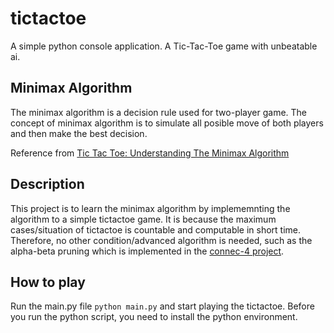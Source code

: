 tictactoe
=========

A simple python console application. A Tic-Tac-Toe game with unbeatable ai.

## Minimax Algorithm

The minimax algorithm is a decision rule used for two-player game. The concept of minimax algorithm is to simulate all posible move of both players and then make the best decision.

Reference from [Tic Tac Toe: Understanding The Minimax Algorithm](http://neverstopbuilding.com/minimax)

## Description

This project is to learn the minimax algorithm by implememnting the algorithm to a simple tictactoe game. It is because the maximum cases/situation of tictactoe is countable and computable in short time. Therefore, no other condition/advanced algorithm is needed, such as the alpha-beta pruning which is implemented in the [connec-4 project](https://github.com/prgerLeo/connect-4).

## How to play

Run the main.py file `python main.py` and start playing the tictactoe. Before you run the python script, you need to install the python environment.
